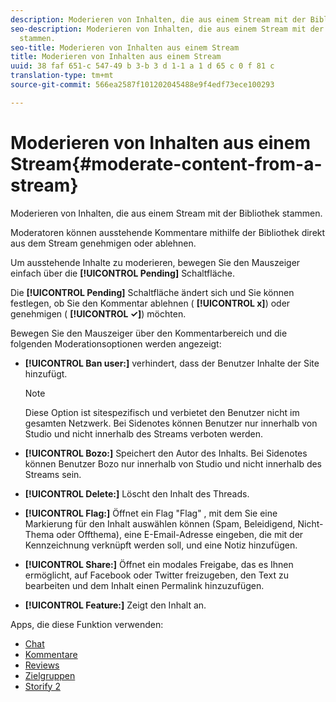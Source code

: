 ```yaml
---
description: Moderieren von Inhalten, die aus einem Stream mit der Bibliothek stammen.
seo-description: Moderieren von Inhalten, die aus einem Stream mit der Bibliothek
  stammen.
seo-title: Moderieren von Inhalten aus einem Stream
title: Moderieren von Inhalten aus einem Stream
uuid: 38 faf 651-c 547-49 b 3-b 3 d 1-1 a 1 d 65 c 0 f 81 c
translation-type: tm+mt
source-git-commit: 566ea2587f101202045488e9f4edf73ece100293

---
```



# Moderieren von Inhalten aus einem Stream{#moderate-content-from-a-stream}

Moderieren von Inhalten, die aus einem Stream mit der Bibliothek stammen.

Moderatoren können ausstehende Kommentare mithilfe der Bibliothek direkt aus dem Stream genehmigen oder ablehnen.

Um ausstehende Inhalte zu moderieren, bewegen Sie den Mauszeiger einfach über die **[!UICONTROL Pending]** Schaltfläche.

Die **[!UICONTROL Pending]** Schaltfläche ändert sich und Sie können festlegen, ob Sie den Kommentar ablehnen ( **[!UICONTROL x]**) oder genehmigen ( **[!UICONTROL ✓]**) möchten.

Bewegen Sie den Mauszeiger über den Kommentarbereich und die folgenden Moderationsoptionen werden angezeigt:

* **[!UICONTROL Ban user:]** verhindert, dass der Benutzer Inhalte der Site hinzufügt.

   >[!NOTE]
   >
   >Diese Option ist sitespezifisch und verbietet den Benutzer nicht im gesamten Netzwerk. Bei Sidenotes können Benutzer nur innerhalb von Studio und nicht innerhalb des Streams verboten werden.

* **[!UICONTROL Bozo:]** Speichert den Autor des Inhalts. Bei Sidenotes können Benutzer Bozo nur innerhalb von Studio und nicht innerhalb des Streams sein.
* **[!UICONTROL Delete:]** Löscht den Inhalt des Threads.
* **[!UICONTROL Flag:]** Öffnet ein Flag "Flag" , mit dem Sie eine Markierung für den Inhalt auswählen können (Spam, Beleidigend, Nicht-Thema oder Offthema), eine E-Email-Adresse eingeben, die mit der Kennzeichnung verknüpft werden soll, und eine Notiz hinzufügen.
* **[!UICONTROL Share:]** Öffnet ein modales Freigabe, das es Ihnen ermöglicht, auf Facebook oder Twitter freizugeben, den Text zu bearbeiten und dem Inhalt einen Permalink hinzuzufügen.
* **[!UICONTROL Feature:]** Zeigt den Inhalt an.



Apps, die diese Funktion verwenden:

* [Chat](/help/using/c-about-apps/c-chat-app/c-chat-app.md#c_chat_app)
* [Kommentare](/help/using/c-about-apps/c-comments/c-comments.md)
* [Reviews](/help/using/c-about-apps/c-reviews-app/c-reviews-app.md#c_reviews_app)
* [Zielgruppen](/help/using/c-about-apps/c-sidenotes-app/c-sidenotes-app.md#c_sidenotes_app)
* [Storify 2](/help/using/c-about-apps/c-storify2/c-storify2.md#c_storify2)

